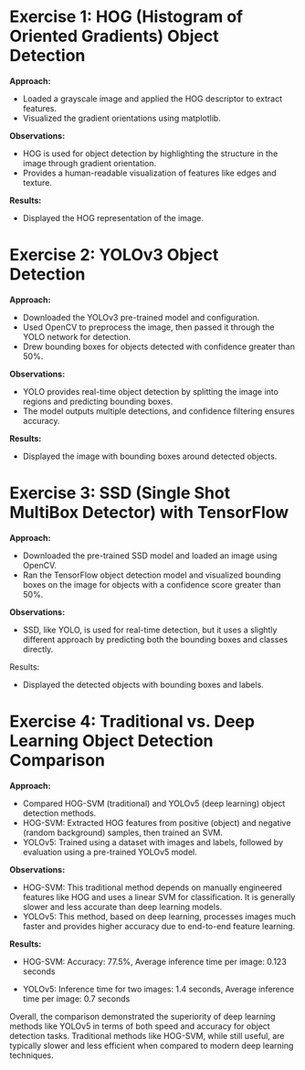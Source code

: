 # Exercise 1: HOG (Histogram of Oriented Gradients) Object Detection
**Approach:**

*   Loaded a grayscale image and applied the HOG descriptor to extract features.
*   Visualized the gradient orientations using matplotlib.

**Observations:**
*   HOG is used for object detection by highlighting the structure in the image through gradient orientation.
*   Provides a human-readable visualization of features like edges and texture.

**Results:**
*   Displayed the HOG representation of the image.

# Exercise 2: YOLOv3 Object Detection
**Approach:**

*   Downloaded the YOLOv3 pre-trained model and configuration.
*  Used OpenCV to preprocess the image, then passed it through the YOLO network for detection.
*   Drew bounding boxes for objects detected with confidence greater than 50%.

**Observations:**

*   YOLO provides real-time object detection by splitting the image into regions and predicting bounding boxes.
*   The model outputs multiple detections, and confidence filtering ensures accuracy.

**Results:**

*   Displayed the image with bounding boxes around detected objects.

# Exercise 3: SSD (Single Shot MultiBox Detector) with TensorFlow
**Approach:**

*   Downloaded the pre-trained SSD model and loaded an image using OpenCV.
*   Ran the TensorFlow object detection model and visualized bounding boxes on the image for objects with a confidence score greater than 50%.

**Observations:**

*   SSD, like YOLO, is used for real-time detection, but it uses a slightly different approach by predicting both the bounding boxes and classes directly.

Results:

*   Displayed the detected objects with bounding boxes and labels.

# Exercise 4: Traditional vs. Deep Learning Object Detection Comparison
**Approach:**

*   Compared HOG-SVM (traditional) and YOLOv5 (deep learning) object detection methods.
*   HOG-SVM: Extracted HOG features from positive (object) and negative (random background) samples, then trained an SVM.
*   YOLOv5: Trained using a dataset with images and labels, followed by evaluation using a pre-trained YOLOv5 model.

**Observations:**

*   HOG-SVM: This traditional method depends on manually engineered features like HOG and uses a linear SVM for classification. It is generally slower and less accurate than deep learning models.
*   YOLOv5: This method, based on deep learning, processes images much faster and provides higher accuracy due to end-to-end feature learning.


**Results:**
*   HOG-SVM:
Accuracy: 77.5%, Average inference time per image: 0.123 seconds

*   YOLOv5:
Inference time for two images: 1.4 seconds, Average inference time per image: 0.7 seconds

Overall, the comparison demonstrated the superiority of deep learning methods like YOLOv5 in terms of both speed and accuracy for object detection tasks. Traditional methods like HOG-SVM, while still useful, are typically slower and less efficient when compared to modern deep learning techniques.
